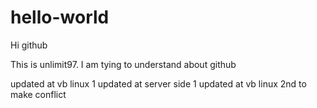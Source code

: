 # hello-world
Hi github

This is unlimit97. I am tying to understand about github

updated at vb linux 1
updated at server side 1
updated at vb linux 2nd to make conflict

